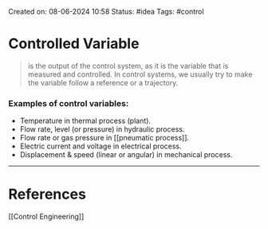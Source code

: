 Created on: 08-06-2024 10:58
Status: #idea
Tags: #control 
# Controlled Variable
> is the output of the control system, as it is the variable that is measured and controlled. In control systems, we usually try to make the variable follow a reference or a trajectory.

### Examples of control variables:
- Temperature in thermal process (plant).
- Flow rate, level (or pressure) in hydraulic process.
- Flow rate or gas pressure in [[pneumatic process]].
- Electric current and voltage in electrical process.
- Displacement & speed (linear or angular) in mechanical process.




-----------------
# References
[[Control Engineering]]